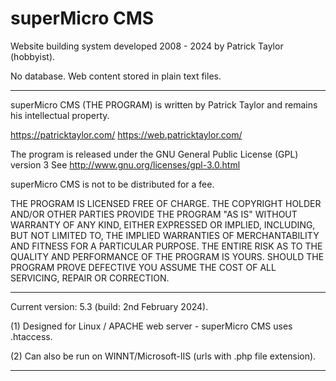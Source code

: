 # superMicro CMS
Website building system developed 2008 - 2024 by Patrick Taylor (hobbyist).

No database. Web content stored in plain text files.

---------------------------------------------------------------------------

superMicro CMS (THE PROGRAM) is written by Patrick Taylor and remains his
intellectual property.

https://patricktaylor.com/
https://web.patricktaylor.com/

The program is released under the GNU General Public License (GPL) version 3
See http://www.gnu.org/licenses/gpl-3.0.html

superMicro CMS is not to be distributed for a fee.

THE PROGRAM IS LICENSED FREE OF CHARGE. THE COPYRIGHT HOLDER AND/OR OTHER
PARTIES PROVIDE THE PROGRAM "AS IS" WITHOUT WARRANTY OF ANY KIND, EITHER
EXPRESSED OR IMPLIED, INCLUDING, BUT NOT LIMITED TO, THE IMPLIED WARRANTIES
OF MERCHANTABILITY AND FITNESS FOR A PARTICULAR PURPOSE. THE ENTIRE RISK AS
TO THE QUALITY AND PERFORMANCE OF THE PROGRAM IS YOURS. SHOULD THE PROGRAM
PROVE DEFECTIVE YOU ASSUME THE COST OF ALL SERVICING, REPAIR OR CORRECTION.

---------------------------------------------------------------------------

Current version: 5.3 (build: 2nd February 2024).

(1) Designed for Linux / APACHE web server - superMicro CMS uses .htaccess.

(2) Can also be run on WINNT/Microsoft-IIS (urls with .php file extension).

---------------------------------------------------------------------------
